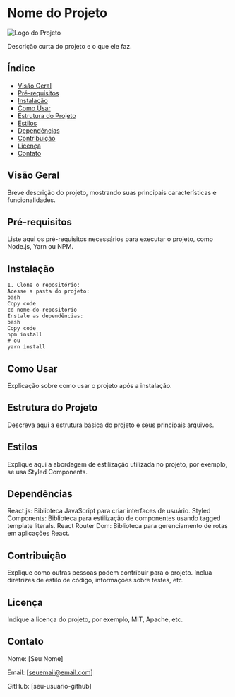 # Nome do Projeto

![Logo do Projeto](link_para_logo.png)

Descrição curta do projeto e o que ele faz.

## Índice

- [Visão Geral](#visão-geral)
- [Pré-requisitos](#pré-requisitos)
- [Instalação](#instalação)
- [Como Usar](#como-usar)
- [Estrutura do Projeto](#estrutura-do-projeto)
- [Estilos](#estilos)
- [Dependências](#dependências)
- [Contribuição](#contribuição)
- [Licença](#licença)
- [Contato](#contato)

## Visão Geral

Breve descrição do projeto, mostrando suas principais características e funcionalidades.

## Pré-requisitos

Liste aqui os pré-requisitos necessários para executar o projeto, como Node.js, Yarn ou NPM.

## Instalação
```
1. Clone o repositório:
Acesse a pasta do projeto:
bash
Copy code
cd nome-do-repositorio
Instale as dependências:
bash
Copy code
npm install
# ou
yarn install
```

## Como Usar
Explicação sobre como usar o projeto após a instalação.

## Estrutura do Projeto
Descreva aqui a estrutura básica do projeto e seus principais arquivos.

## Estilos
Explique aqui a abordagem de estilização utilizada no projeto, por exemplo, se usa Styled Components.

## Dependências
React.js: Biblioteca JavaScript para criar interfaces de usuário.
Styled Components: Biblioteca para estilização de componentes usando tagged template literals.
React Router Dom: Biblioteca para gerenciamento de rotas em aplicações React.

## Contribuição
Explique como outras pessoas podem contribuir para o projeto. Inclua diretrizes de estilo de código, informações sobre testes, etc.

## Licença
Indique a licença do projeto, por exemplo, MIT, Apache, etc.

## Contato

Nome: [Seu Nome]

Email: [seuemail@email.com]

GitHub: [seu-usuario-github]